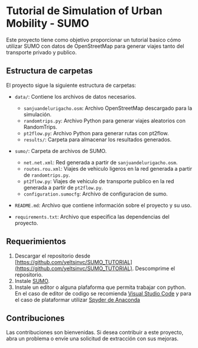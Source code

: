 # Tutorial de Simulation of Urban Mobility - SUMO

Este proyecto tiene como objetivo proporcionar un tutorial basico cómo utilizar SUMO con datos de OpenStreetMap para generar viajes tanto del transporte privado y publico.

## Estructura de carpetas

El proyecto sigue la siguiente estructura de carpetas:

- `data/`: Contiene los archivos de datos necesarios.
  - `sanjuandelurigacho.osm`: Archivo OpenStreetMap descargado para la simulación.
  - `randomtrips.py`: Archivo Python para generar viajes aleatorios con RandomTrips.
  - `pt2flow.py`: Archivo Python para generar rutas con pt2flow.
  - `results/`: Carpeta para almacenar los resultados generados.

- `sumo/`: Carpeta de archivos de SUMO.
  - `net.net.xml`: Red generada a partir de `sanjuandelurigacho.osm`.
  - `routes.rou.xml`: Viajes de vehiculo ligeros en la red generada a partir de `randomtrips.py`.
  - `pt2flow.py`: Viajes de vehiculo de transporte publico en la red generada a partir de `pt2flow.py`.
  - `configuration.sumocfg`: Archivo de configuracion de sumo.

- `README.md`: Archivo que contiene información sobre el proyecto y su uso.

- `requirements.txt`: Archivo que especifica las dependencias del proyecto.

## Requerimientos

1. Descargar el repositorio desde [https://github.com/yeltsinvc/SUMO_TUTORIAL](https://github.com/yeltsinvc/SUMO_TUTORIAL). Descomprime el repositorio.
2. Instale [SUMO](https://www.eclipse.org/sumo/).
3. Instale un editor o alguna plafaforma que permita trabajar con python. En el caso de editor de codigo se recomienda [Visual Studio Code](https://code.visualstudio.com/updates/v1_78) y para el caso de plataformar utilizar [Spyder de Anaconda](https://www.anaconda.com/download)



## Contribuciones

Las contribuciones son bienvenidas. Si desea contribuir a este proyecto, abra un problema o envíe una solicitud de extracción con sus mejoras.

